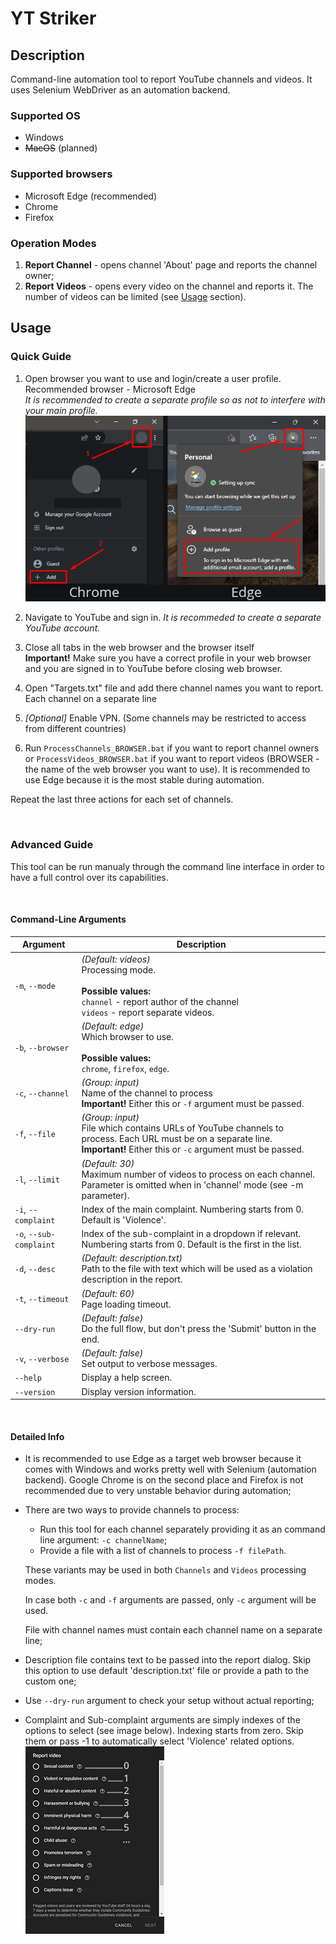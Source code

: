 # YT Striker

## Description
Command-line automation tool to report YouTube channels and videos. It uses Selenium WebDriver as an automation backend.

### Supported OS
* Windows
* ~~MacOS~~ (planned)

### Supported browsers
* Microsoft Edge (recommended)
* Chrome
* Firefox

### Operation Modes
1. **Report Channel** - opens channel 'About' page and reports the channel owner;
1. **Report Videos** - opens every video on the channel and reports it. The number of videos can be limited (see [Usage](#usage) section).


## Usage

### Quick Guide

1. Open browser you want to use and login/create a user profile. Recommended browser - Microsoft Edge<br>
*It is recommended to create a separate profile so as not to interfere with your main profile.*
![Adding a Browser Profile][browser-profile]

1. Navigate to YouTube and sign in. 
*It is recommeded to create a separate YouTube account.*

1. Close all tabs in the web browser and the browser itself<br>
**Important!** Make sure you have a correct profile in your web browser and you are signed in to YouTube before closing web browser.

1. Open "Targets.txt" file and add there channel names you want to report. Each channel on a separate line

1. *\[Optional\]* Enable VPN. (Some channels may be restricted to access from different countries)

1. Run `ProcessChannels_BROWSER.bat` if you want to report channel owners or `ProcessVideos_BROWSER.bat` if you want to report videos (BROWSER - the name of the web browser you want to use). It is recommended to use Edge because it is the most stable during automation.

Repeat the last three actions for each set of channels.

<br>

### Advanced Guide

This tool can be run manualy through the command line interface in order to have a full control over its capabilities.

<br>

#### **Command-Line Arguments**

|      Argument       | Description                   |
| ------------------- | ----------------------------- |
| `-m`, `--mode`      | *(Default: videos)*<br>Processing mode. <br><br>**Possible values:**<br>`channel` - report author of the channel<br>`videos` - report separate videos. |
| `-b`, `--browser`   | *(Default: edge)*<br>Which browser to use.<br><br>**Possible values:**<br>`chrome`, `firefox`, `edge`. |
| `-c`, `--channel`   | *(Group: input)*<br>Name of the channel to process<br>**Important!** Either this or `-f` argument must be passed. |
| `-f`, `--file`      | *(Group: input)*<br>File which contains URLs of YouTube channels to process. Each URL must be on a separate line.<br>**Important!** Either this or `-c` argument must be passed. |
| `-l`, `--limit`     | *(Default: 30)*<br>Maximum number of videos to process on each channel. Parameter is omitted when in 'channel' mode (see -m parameter). |
| `-i`, `--complaint`     | Index of the main complaint. Numbering starts from 0. Default is 'Violence'. |
| `-o`, `--sub-complaint` | Index of the sub-complaint in a dropdown if relevant. Numbering starts from 0. Default is the first in the list. |
| `-d`, `--desc`          | *(Default: description.txt)*<br>Path to the file with text which will be used as a violation description in the report. |
| `-t`, `--timeout`       | *(Default: 60)*<br>Page loading timeout. |
| `--dry-run`           | *(Default: false)*<br>Do the full flow, but don't press the 'Submit' button in the end. |
| `-v`, `--verbose`       | *(Default: false)*<br>Set output to verbose messages. |
| `--help`              | Display a help screen. |
| `--version`           | Display version information. |

<br>

#### **Detailed Info**

* It is recommended to use Edge as a target web browser because it comes with Windows and works pretty well with Selenium (automation backend). Google Chrome is on the second place and Firefox is not recommended due to very unstable behavior during automation;

* There are two ways to provide channels to process:
  * Run this tool for each channel separately providing it as an command line argument: `-c channelName`;
  * Provide a file with a list of channels to process `-f filePath`.

  These variants may be used in both `Channels` and `Videos` processing modes.

  In case both `-c` and `-f` arguments are passed, only `-c` argument will be used.

  File with channel names must contain each channel name on a separate line;

* Description file contains text to be passed into the report dialog. Skip this option to use default 'description.txt' file or provide a path to the custom one;

* Use `--dry-run` argument to check your setup without actual reporting;

* Complaint and Sub-complaint arguments are simply indexes of the options to select (see image below). Indexing starts from zero. Skip them or pass -1 to automatically select 'Violence' related options.
![Complaint options][complaint-options]


[browser-profile]: Docs/img/browser_profile.png "Adding Browser Profile"
[complaint-options]: Docs/img/complaint_options.png "Complaint options"